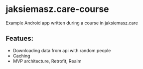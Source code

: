 # jaksiemasz.care-course

Example Android app written during a course in jaksiemasz.care

## Featues:
<ul>
  <li>Downloading data from api with random people</li>
  <li>Caching</li>
  <li>MVP architecture, Retrofit, Realm</li>
</ul>
